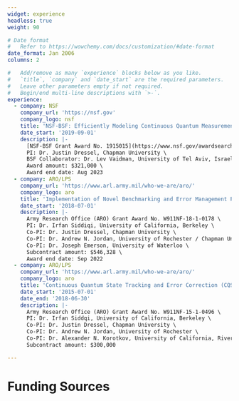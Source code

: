 ```yaml
---
widget: experience
headless: true
weight: 90

# Date format
#   Refer to https://wowchemy.com/docs/customization/#date-format
date_format: Jan 2006
columns: 2

#   Add/remove as many `experience` blocks below as you like.
#   `title`, `company` and `date_start` are the required parameters.
#   Leave other parameters empty if not required.
#   Begin/end multi-line descriptions with `>-`.
experience:
  - company: NSF
    company_url: 'https://nsf.gov'
    company_logo: nsf
    title: 'NSF-BSF: Efficiently Modeling Continuous Quantum Measurements of High-Dimensional Multi-Qubit Systems'
    date_start: '2019-09-01'
    description: |-
      [NSF-BSF Grant Award No. 1915015](https://www.nsf.gov/awardsearch/showAward?AWD_ID=1915015) \
      PI: Dr. Justin Dressel, Chapman University \
      BSF Collaborator: Dr. Lev Vaidman, University of Tel Aviv, Israel \
      Award amount: $321,000 \
      Award end date: Aug 2023
  - company: ARO/LPS
    company_url: 'https://www.arl.army.mil/who-we-are/aro/'
    company_logo: aro
    title: 'Implementation of Novel Benchmarking and Error Management Protocols in Planar Transmon Processors'
    date_start: '2018-07-01'
    description: |-
      Army Research Office (ARO) Grant Award No. W911NF-18-1-0178 \
      PI: Dr. Irfan Siddiqi, University of California, Berkeley \
      Co-PI: Dr. Justin Dressel, Chapman University \
      Co-PI: Dr. Andrew N. Jordan, University of Rochester / Chapman University \
      Co-PI: Dr. Joseph Emerson, University of Waterloo \
      Subcontract amount: $546,328 \
      Award end date: Sep 2022
  - company: ARO/LPS
    company_url: 'https://www.arl.army.mil/who-we-are/aro/'
    company_logo: aro
    title: 'Continuous Quantum State Tracking and Error Correction (CQSTEC)'
    date_start: '2015-07-01'
    date_end: '2018-06-30'
    description: |-
      Army Research Office (ARO) Grant Award No. W911NF-15-1-0496 \
      PI: Dr. Irfan Siddqi, University of California, Berkeley \
      Co-PI: Dr. Justin Dressel, Chapman University \
      Co-PI: Dr. Andrew N. Jordan, University of Rochester \
      Co-PI: Dr. Alexander N. Korotkov, University of California, Riverside \
      Subcontract amount: $300,000

---
```


# Funding Sources
